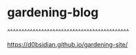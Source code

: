 # gardening-blog
 

^^^^^^^^^^^^^^^^^^^^^^^^^^^^^^^^^^^^^^^^^^^

https://d0bsidian.github.io/gardening-site/
